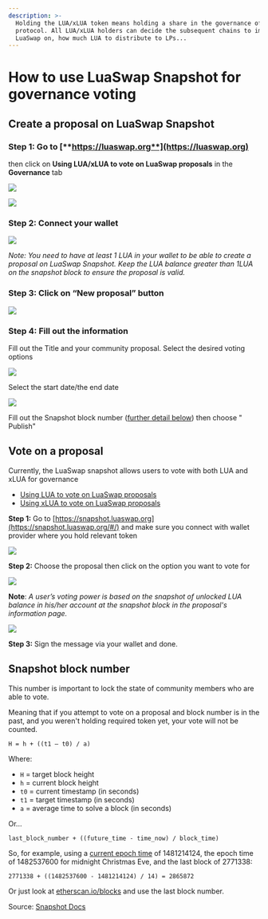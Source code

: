```yaml
---
description: >-
  Holding the LUA/xLUA token means holding a share in the governance of the
  protocol. All LUA/xLUA holders can decide the subsequent chains to implement
  LuaSwap on, how much LUA to distribute to LPs...
---
```


# How to use LuaSwap Snapshot for governance voting

## Create a proposal on LuaSwap Snapshot

### Step 1: Go to [**https://luaswap.org**](https://luaswap.org)

then click on **Using LUA/xLUA to vote on LuaSwap proposals** in the **Governance** tab

![](<../../.gitbook/assets/image (98).png>)

![](../../.gitbook/assets/screen-shot-2020-10-02-at-9.42.42-am.png)

### Step 2: Connect your wallet

![](../../.gitbook/assets/screen-shot-2020-10-02-at-9.42.15-am.png)

_Note: You need to have at least 1 LUA in your wallet to be able to create a proposal on LuaSwap Snapshot. Keep the LUA balance greater than 1LUA on the snapshot block to ensure the proposal is valid._

### Step 3: Click on “New proposal” button&#x20;

![](../../.gitbook/assets/screen-shot-2020-10-02-at-9.51.58-am.png)

### Step 4: Fill out the information

Fill out the Title and your community proposal. Select the desired voting options

![](../../.gitbook/assets/screen-shot-2020-10-02-at-9.52.09-am.png)

Select the start date/the end date

![](../../.gitbook/assets/screen-shot-2020-10-02-at-9.54.03-am.png)

Fill out the Snapshot block number ([further detail below](how-to-use-luaswap-snapshot-for-governance-voting.md#snapshot-block-number)) then choose " Publish"

## Vote on a proposal

Currently, the LuaSwap snapshot allows users to vote with both LUA and xLUA for governance

* [Using LUA to vote on LuaSwap proposals](https://snapshot.luaswap.org/#/luaswap)
* [Using xLUA to vote on LuaSwap proposals](https://snapshot.luaswap.org/#/xlua)

**Step 1:** Go to [https://snapshot.luaswap.org](https://snapshot.luaswap.org/#/) and make sure you connect with wallet provider where you hold relevant token

![](../../.gitbook/assets/screen-shot-2020-10-02-at-10.07.34-am.png)

**Step 2:** Choose the proposal then click on the option you want to vote for&#x20;

![](../../.gitbook/assets/screen-shot-2020-10-02-at-10.13.45.png)

**Note**: _A user’s voting power is based on the snapshot of unlocked LUA balance in his/her account at the snapshot block in the proposal's information page._

![](../../.gitbook/assets/screen-shot-2020-10-02-at-10.19.44-am.png)



**Step 3:** Sign the message via your wallet and done.

## **Snapshot block number**

This number is important to lock the state of community members who are able to vote.

Meaning that if you attempt to vote on a proposal and block number is in the past, and you weren't holding required token yet, your vote will not be counted.

`H = h + ((t1 — t0) / a)`

Where:

* `H` = target block height
* `h` = current block height
* `t0` = current timestamp (in seconds)
* `t1` = target timestamp (in seconds)
* `a` = average time to solve a block (in seconds)

Or...

`last_block_number + ((future_time - time_now) / block_time)`

So, for example, using a [current epoch time](https://www.epochconverter.com) of 1481214124, the epoch time of 1482537600 for midnight Christmas Eve, and the last block of 2771338:

`2771338 + ((1482537600 - 1481214124) / 14) = 2865872`

Or just look at [etherscan.io/blocks](https://etherscan.io/blocks) and use the last block number.

Source: [Snapshot Docs](https://docs.snapshot.page/guides/create-a-proposal#snapshot-block-number)



